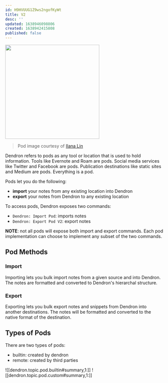 ```yaml
---
id: H9HVUUG1Z9ws2ngofKyWt
title: V2
desc: ''
updated: 1638946098806
created: 1638942415808
published: false
---
```


<img src="https://foundation-prod-assetspublic53c57cce-8cpvgjldwysl.s3-us-west-2.amazonaws.com/assets/images/pods.png" height="300px"/>

> Pod image courtesy of [Ilana Lin](https://www.instagram.com/ilana_lin/)

Dendron refers to pods as any tool or location that is used to hold information. Tools like Evernote and Roam are pods. Social media services like Twitter and Facebook are pods. Publication destinations like static sites and Medium are pods. Everything is a pod.

Pods let you do the following:

- **import** your notes from any existing location into Dendron
- **export** your notes from Dendron to any existing location

To access pods, Dendron exposes two commands:

- `Dendron: Import Pod`: imports notes 
- `Dendron: Export Pod V2`: export notes 

**NOTE**: not all pods will expose both import and export commands. Each pod implementation can choose to implement any subset of the two commands. 

## Pod Methods

### Import

Importing lets you bulk import notes from a given source and into Dendron. The notes are formatted and converted to Dendron's hierarchal structure.

### Export

Exporting lets you bulk export notes and snippets from Dendron into another destinations. The notes will be formatted and converted to the native format of the destination.

## Types of Pods

There are two types of pods:

- builtin: created by dendron 
- remote: created by third parties

![[dendron.topic.pod.builtin#summary,1:]]
![[dendron.topic.pod.custom#summary,1:]]

